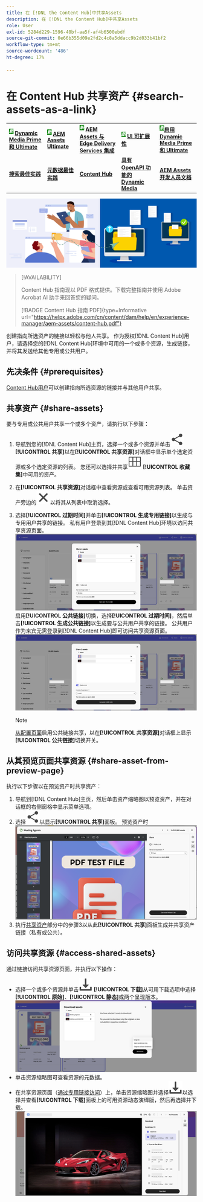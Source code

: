 ```yaml
---
title: 在 [!DNL the Content Hub]中共享Assets
description: 在 [!DNL the Content Hub]中共享Assets
role: User
exl-id: 5284d229-1596-40bf-aa5f-af4b6500ebdf
source-git-commit: 0e66b355d09e2fd2c4c8a5ddacc9b2d033b41bf2
workflow-type: tm+mt
source-wordcount: '486'
ht-degree: 17%

---
```


# 在 Content Hub 共享资产 {#search-assets-as-a-link}

<table>
    <tr>
        <td>
            <sup style= "background-color:#008000; color:#FFFFFF; font-weight:bold"><i>新</i></sup> <a href="/help/assets/dynamic-media/dm-prime-ultimate.md"><b>Dynamic Media Prime 和 Ultimate</b></a>
        </td>
        <td>
            <sup style= "background-color:#008000; color:#FFFFFF; font-weight:bold"><i>新</i></sup> <a href="/help/assets/assets-ultimate-overview.md"><b>AEM Assets Ultimate</b></a>
        </td>
        <td>
            <sup style= "background-color:#008000; color:#FFFFFF; font-weight:bold"><i>新</i></sup> <a href="/help/assets/integrate-aem-assets-edge-delivery-services.md"><b>AEM Assets 与 Edge Delivery Services 集成</b></a>
        </td>
        <td>
            <sup style= "background-color:#008000; color:#FFFFFF; font-weight:bold"><i>新</i></sup> <a href="/help/assets/aem-assets-view-ui-extensibility.md"><b>UI 可扩展性</b></a>
        </td>
          <td>
            <sup style= "background-color:#008000; color:#FFFFFF; font-weight:bold"><i>新</i></sup><a href="/help/assets/dynamic-media/enable-dynamic-media-prime-and-ultimate.md"><b>启用 Dynamic Media Prime 和 Ultimate</b></a>
        </td>
    </tr>
    <tr>
        <td>
            <a href="/help/assets/search-best-practices.md"><b>搜索最佳实践</b></a>
        </td>
        <td>
            <a href="/help/assets/metadata-best-practices.md"><b>元数据最佳实践</b></a>
        </td>
        <td>
            <a href="/help/assets/product-overview.md"><b>Content Hub</b></a>
        </td>
        <td>
            <a href="/help/assets/dynamic-media-open-apis-overview.md"><b>具有 OpenAPI 功能的 Dynamic Media</b></a>
        </td>
        <td>
            <a href="https://developer.adobe.com/experience-cloud/experience-manager-apis/"><b>AEM Assets 开发人员文档</b></a>
        </td>
    </tr>
</table>

![共享资源横幅图像](assets/share-assets-banner.png)

>[!AVAILABILITY]
>
>Content Hub 指南现以 PDF 格式提供。下载完整指南并使用 Adobe Acrobat AI 助手来回答您的疑问。
>
>[!BADGE Content Hub 指南 PDF]{type=Informative url="https://helpx.adobe.com/cn/content/dam/help/en/experience-manager/aem-assets/content-hub.pdf"}

创建指向所选资产的链接以轻松与他人共享。 作为授权[!DNL Content Hub]用户，请选择您的[!DNL Content Hub]环境中可用的一个或多个资源，生成链接，并将其发送给其他专用或公共用户。

## 先决条件 {#prerequisites}

[Content Hub用户](deploy-content-hub.md#onboard-content-hub-users)可以创建指向所选资源的链接并与其他用户共享。

## 共享资产 {#share-assets}

要与专用或公共用户共享一个或多个资产，请执行以下步骤：
1. 导航到您的[!DNL Content Hub]主页，选择一个或多个资源并单击![共享](/help/assets/assets/share.svg) **[!UICONTROL 共享]**&#x200B;以在&#x200B;**[!UICONTROL 共享资源]**&#x200B;对话框中显示单个选定资源或多个选定资源的列表。
您还可以选择并共享![收藏集](/help/assets/assets/Smock_Collection_18_N.svg) **[!UICONTROL 收藏集]**&#x200B;中可用的资产。
1. 在&#x200B;**[!UICONTROL 共享资源]**&#x200B;对话框中查看资源或查看可用资源列表。 单击资产旁边的![取消选择](/help/assets/assets/Close.svg)以将其从列表中取消选择。
1. 选择&#x200B;**[!UICONTROL 过期时间]**&#x200B;并单击&#x200B;**[!UICONTROL 生成专用链接]**&#x200B;以生成与专用用户共享的链接。 私有用户登录到其[!DNL Content Hub]环境以访问共享资源页面。
   ![私有和公共链接](/help/assets/assets/private-and-public-link.png)
启用&#x200B;**[!UICONTROL 公共链接]**&#x200B;切换，选择&#x200B;**[!UICONTROL 过期时间]**，然后单击&#x200B;**[!UICONTROL 生成公共链接]**&#x200B;以生成要与公共用户共享的链接。 公共用户作为来宾无需登录到[!DNL Content Hub]即可访问共享资源页面。
   ![私有和公共链接](/help/assets/assets/public-and-private-link.png)

   >[!NOTE]
   > 
   > [从配置页面](/help/assets/configure-content-hub-ui-options.md#enable-public-link-sharing)启用公共链接共享，以在&#x200B;**[!UICONTROL 共享资源]**&#x200B;对话框上显示&#x200B;**[!UICONTROL 公共链接]**&#x200B;切换开关。

## 从其预览页面共享资源 {#share-asset-from-preview-page}

执行以下步骤以在预览资产时共享资产：

1. 导航到[!DNL Content Hub]主页，然后单击资产缩略图以预览资产，并在对话框的右侧窗格中显示菜单选项。
1. 选择![共享](/help/assets/assets/share.svg)以显示&#x200B;**[!UICONTROL 共享]**&#x200B;面板。
   预览资产时![共享资产](/help/assets/assets/share-assets-from-share-panel.png)
1. 执行[共享资产](#share-assets)部分中的步骤3以从此&#x200B;**[!UICONTROL 共享]**&#x200B;面板生成并共享资产链接（私有或公共）。

## 访问共享资源 {#access-shared-assets}

通过链接访问共享资源页面，并执行以下操作：

* 选择一个或多个资源并单击![下载](/help/assets/assets/download-icon.svg) **[!UICONTROL 下载]**&#x200B;从可用下载选项中选择&#x200B;**[!UICONTROL 原始]**、**[!UICONTROL 静态]**&#x200B;或两个呈现版本。
  ![](/help/assets/assets/download-shared-assets.png)
* 单击资源缩略图可查看资源的元数据。
* 在共享资源页面（[通过专用链接访问](#share-assets)）上，单击资源缩略图并选择![下载](/help/assets/assets/download-icon.svg)以选择并查看&#x200B;**[!UICONTROL 下载]**&#x200B;面板上的可用资源动态演绎版，然后再选择并下载。
  ![](/help/assets/assets/download-renditions-shared-assets-page.png)





